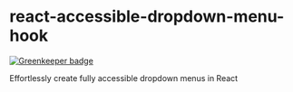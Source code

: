 # react-accessible-dropdown-menu-hook

[![Greenkeeper badge](https://badges.greenkeeper.io/sparksuite/react-accessible-dropdown-menu-hook.svg)](https://greenkeeper.io/)

Effortlessly create fully accessible dropdown menus in React
